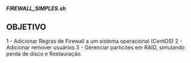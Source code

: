 ##### FIREWALL_SIMPLES.sh

## OBJETIVO
  1 - Adicionar Regras de Firewall a um sistema operacional (CentOS)
  2 - Adicionar remover usuários
  3 - Gerenciar particões em RAID, simulando perda de disco e Restauração.
